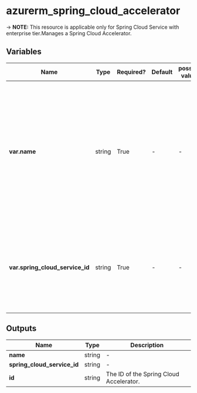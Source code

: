 # azurerm_spring_cloud_accelerator

-> **NOTE:** This resource is applicable only for Spring Cloud Service with enterprise tier.Manages a Spring Cloud Accelerator.

## Variables

| Name | Type | Required? | Default  | possible values | Description |
| ---- | ---- | --------- | -------- | ----------- | ----------- |
| **var.name** | string | True | -  |  -  | The name which should be used for this Spring Cloud Accelerator. Changing this forces a new Spring Cloud Accelerator to be created. The only possible value is `default`. | 
| **var.spring_cloud_service_id** | string | True | -  |  -  | The ID of the Spring Cloud Service. Changing this forces a new Spring Cloud Accelerator to be created. | 



## Outputs

| Name | Type | Description |
| ---- | ---- | --------- | 
| **name** | string  | - | 
| **spring_cloud_service_id** | string  | - | 
| **id** | string  | The ID of the Spring Cloud Accelerator. | 